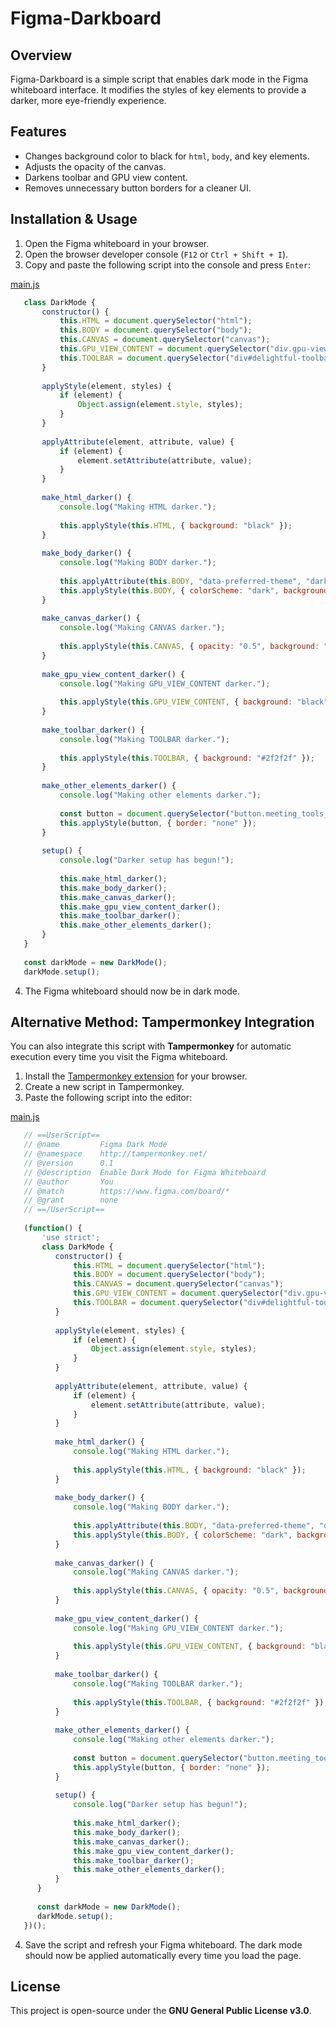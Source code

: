 # Figma-Darkboard

## Overview
Figma-Darkboard is a simple script that enables dark mode in the Figma whiteboard interface. It modifies the styles of key elements to provide a darker, more eye-friendly experience.

## Features
- Changes background color to black for `html`, `body`, and key elements.
- Adjusts the opacity of the canvas.
- Darkens toolbar and GPU view content.
- Removes unnecessary button borders for a cleaner UI.

## Installation & Usage
1. Open the Figma whiteboard in your browser.
2. Open the browser developer console (`F12` or `Ctrl + Shift + I`).
3. Copy and paste the following script into the console and press `Enter`:

[main.js](./main.js)
```javascript
   class DarkMode {
       constructor() {
           this.HTML = document.querySelector("html");
           this.BODY = document.querySelector("body");
           this.CANVAS = document.querySelector("canvas");
           this.GPU_VIEW_CONTENT = document.querySelector("div.gpu-view-content");
           this.TOOLBAR = document.querySelector("div#delightful-toolbar");
       }
   
       applyStyle(element, styles) {
           if (element) {
               Object.assign(element.style, styles);
           }
       }
   
       applyAttribute(element, attribute, value) {
           if (element) {
               element.setAttribute(attribute, value);
           }
       }
   
       make_html_darker() {
           console.log("Making HTML darker.");
   
           this.applyStyle(this.HTML, { background: "black" });
       }
   
       make_body_darker() {
           console.log("Making BODY darker.");
   
           this.applyAttribute(this.BODY, "data-preferred-theme", "dark");
           this.applyStyle(this.BODY, { colorScheme: "dark", background: "black" });
       }
   
       make_canvas_darker() {
           console.log("Making CANVAS darker.");
   
           this.applyStyle(this.CANVAS, { opacity: "0.5", background: "black" });
       }
   
       make_gpu_view_content_darker() {
           console.log("Making GPU_VIEW_CONTENT darker.");
   
           this.applyStyle(this.GPU_VIEW_CONTENT, { background: "black" });
       }
   
       make_toolbar_darker() {
           console.log("Making TOOLBAR darker.");
   
           this.applyStyle(this.TOOLBAR, { background: "#2f2f2f" });
       }
   
       make_other_elements_darker() {
           console.log("Making other elements darker.");
   
           const button = document.querySelector("button.meeting_tools_toolbar--toolbarItemButton--VBNmh.meeting_tools_toolbar--withHover--r7Sks");
           this.applyStyle(button, { border: "none" });
       }
   
       setup() {
           console.log("Darker setup has begun!");
   
           this.make_html_darker();
           this.make_body_darker();
           this.make_canvas_darker();
           this.make_gpu_view_content_darker();
           this.make_toolbar_darker();
           this.make_other_elements_darker();
       }
   }
   
   const darkMode = new DarkMode();
   darkMode.setup();
```

4. The Figma whiteboard should now be in dark mode.


## Alternative Method: Tampermonkey Integration
You can also integrate this script with **Tampermonkey** for automatic execution every time you visit the Figma whiteboard.

1. Install the [Tampermonkey extension](https://www.tampermonkey.net/) for your browser.
2. Create a new script in Tampermonkey.
3. Paste the following script into the editor:

[main.js](./main.js)
```javascript
   // ==UserScript==
   // @name         Figma Dark Mode
   // @namespace    http://tampermonkey.net/
   // @version      0.1
   // @description  Enable Dark Mode for Figma Whiteboard
   // @author       You
   // @match        https://www.figma.com/board/*
   // @grant        none
   // ==/UserScript==
   
   (function() {
       'use strict';
       class DarkMode {
          constructor() {
              this.HTML = document.querySelector("html");
              this.BODY = document.querySelector("body");
              this.CANVAS = document.querySelector("canvas");
              this.GPU_VIEW_CONTENT = document.querySelector("div.gpu-view-content");
              this.TOOLBAR = document.querySelector("div#delightful-toolbar");
          }
      
          applyStyle(element, styles) {
              if (element) {
                  Object.assign(element.style, styles);
              }
          }
      
          applyAttribute(element, attribute, value) {
              if (element) {
                  element.setAttribute(attribute, value);
              }
          }
      
          make_html_darker() {
              console.log("Making HTML darker.");
      
              this.applyStyle(this.HTML, { background: "black" });
          }
      
          make_body_darker() {
              console.log("Making BODY darker.");
      
              this.applyAttribute(this.BODY, "data-preferred-theme", "dark");
              this.applyStyle(this.BODY, { colorScheme: "dark", background: "black" });
          }
      
          make_canvas_darker() {
              console.log("Making CANVAS darker.");
      
              this.applyStyle(this.CANVAS, { opacity: "0.5", background: "black" });
          }
      
          make_gpu_view_content_darker() {
              console.log("Making GPU_VIEW_CONTENT darker.");
      
              this.applyStyle(this.GPU_VIEW_CONTENT, { background: "black" });
          }
      
          make_toolbar_darker() {
              console.log("Making TOOLBAR darker.");
      
              this.applyStyle(this.TOOLBAR, { background: "#2f2f2f" });
          }
      
          make_other_elements_darker() {
              console.log("Making other elements darker.");
      
              const button = document.querySelector("button.meeting_tools_toolbar--toolbarItemButton--VBNmh.meeting_tools_toolbar--withHover--r7Sks");
              this.applyStyle(button, { border: "none" });
          }
      
          setup() {
              console.log("Darker setup has begun!");
      
              this.make_html_darker();
              this.make_body_darker();
              this.make_canvas_darker();
              this.make_gpu_view_content_darker();
              this.make_toolbar_darker();
              this.make_other_elements_darker();
          }
      }
      
      const darkMode = new DarkMode();
      darkMode.setup();
   })();
```

4. Save the script and refresh your Figma whiteboard. The dark mode should now be applied automatically every time you load the page.

## License
This project is open-source under the **GNU General Public License v3.0**.
